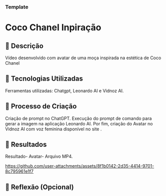 ### Template


# Coco Chanel Inpiração 

## 📒 Descrição
Vídeo desenvolvido com avatar de uma moça inspirada na estética de Coco Chanel


## 🤖 Tecnologias Utilizadas
Ferramentas utilizadas: Chatgpt, Leonardo AI e Vidnoz AI. 

## 🧐 Processo de Criação

Criação de prompt no ChatGPT. Execução do prompt de comando para gerar a imagem na aplicação Leonardo AI. Por fim, criação do Avatar no Vidnoz AI com voz feminina disponível no site . 

## 🚀 Resultados
Resultado- Avatar- Arquivo MP4. 

https://github.com/user-attachments/assets/8f1b0142-2d35-4414-9701-8c795961e1f7

## 💭 Reflexão (Opcional)

